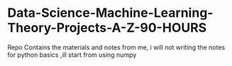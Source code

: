 # Data-Science-Machine-Learning-Theory-Projects-A-Z-90-HOURS
Repo Contains the materials and notes from me, i will not writing the notes for python basics ,ill start from using numpy 
